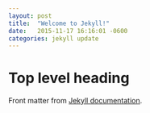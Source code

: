 ```yaml
---
layout: post
title:  "Welcome to Jekyll!"
date:   2015-11-17 16:16:01 -0600
categories: jekyll update
---
```

# Top level heading

Front matter from [Jekyll documentation](https://jekyllrb.com/docs/posts/#a-typical-post).
